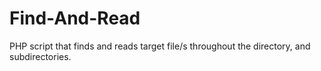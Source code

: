 # Find-And-Read
PHP script that finds and reads target file/s throughout the directory, and subdirectories.
